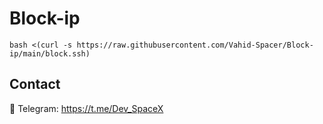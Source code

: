 # Block-ip



```
bash <(curl -s https://raw.githubusercontent.com/Vahid-Spacer/Block-ip/main/block.ssh)
```

## Contact
💎 Telegram: https://t.me/Dev_SpaceX
<br>
<br>
